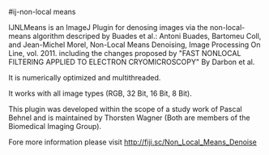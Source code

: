 #ij-non-local means

IJNLMeans is an ImageJ Plugin for denosing images via the non-local-means algorithm descriped by Buades et al.: Antoni Buades, Bartomeu Coll, and Jean-Michel Morel, Non-Local Means Denoising, Image Processing On Line, vol. 2011. including the changes proposed by "FAST NONLOCAL FILTERING APPLIED TO ELECTRON CRYOMICROSCOPY" By Darbon et al.

It is numerically optimized and multithreaded.

It works with all image types (RGB, 32 Bit, 16 Bit, 8 Bit).

This plugin was developed within the scope of a study work of Pascal Behnel and is maintained by Thorsten Wagner (Both are members of the Biomedical Imaging Group).

Fore more information please visit http://fiji.sc/Non_Local_Means_Denoise

